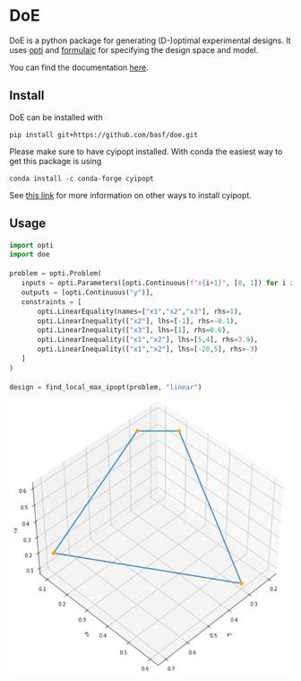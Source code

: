 # DoE

DoE is a python package for generating (D-)optimal experimental designs. 
It uses [opti](https://basf.github.io/mopti/) and [formulaic](https://matthewwardrop.github.io/formulaic/) for specifying the design space and model.

You can find the documentation [here](https://basf.github.io/doe).


## Install

DoE can be installed with 
```
pip install git+https://github.com/basf/doe.git
```

Please make sure to have cyipopt installed.
With conda the easiest way to get this package is using
```
conda install -c conda-forge cyipopt
```
See [this link](https://cyipopt.readthedocs.io/en/stable/install.html) for more information on other ways to install cyipopt.


## Usage

```python
import opti
import doe

problem = opti.Problem(
   inputs = opti.Parameters([opti.Continuous(f"x{i+1}", [0, 1]) for i in range(3)]),
   outputs = [opti.Continuous("y")],
   constraints = [
       opti.LinearEquality(names=["x1","x2","x3"], rhs=1),
       opti.LinearInequality(["x2"], lhs=[-1], rhs=-0.1),
       opti.LinearInequality(["x3"], lhs=[1], rhs=0.6),
       opti.LinearInequality(["x1","x2"], lhs=[5,4], rhs=3.9),
       opti.LinearInequality(["x1","x2"], lhs=[-20,5], rhs=-3)
   ]
)

design = find_local_max_ipopt(problem, "linear")
```

![doe_example](docs/assets/getting_started_constraints_local_opt.PNG)
